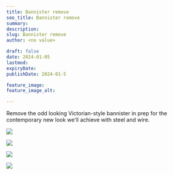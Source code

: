 ```yaml
---
title: Bannister remove
seo_title: Bannister remove
summary: 
description: 
slug: Bannister remove
author: <no value>

draft: false
date: 2024-01-05
lastmod: 
expiryDate: 
publishDate: 2024-01-5

feature_image: 
feature_image_alt: 

---
```


Remove the odd looking Victorian-style bannister in prep for the contemporary new look we'll achieve with steel and wire.

![](/images/0394.jpeg) 

![](/images/0403.jpeg) 

![](/images/0404.jpeg) 

![](/images/0405.jpeg) 